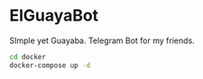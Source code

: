 # ElGuayaBot
SImple yet Guayaba. Telegram Bot for my friends.

```bash
cd docker
docker-compose up -d
```